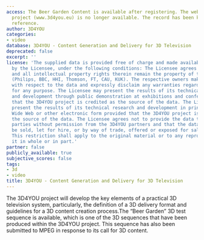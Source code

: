 ```yaml
---
access: The Beer Garden Content is available after registering. The website of the
  project (www.3d4you.eu) is no longer available. The record has been kept for future
  reference.
author: 3D4YOU
categories:
- video
database: 3D4YOU - Content Generation and Delivery for 3D Television
deprecated: false
excerpt: ''
license: 'The supplied data is provided free of charge and made available for use
  by the Licensee, under the following conditions: The Licensee agrees that the data
  and all intellectual property rights therein remain the property of the 3D4YOU partners
  (Philips, BBC, HHI, Thomson, FT, CAU, KUK). The respective owners make no warranties
  with respect to the data and expressly disclaim any warranties regarding its fitness
  for any purpose. The Licensee may present the results of its technical research
  and development through public demonstration at exhibitions and conferences provided
  that the 3D4YOU project is credited as the source of the data. The Licensee may
  present the results of its technical research and development in print, on the World
  Wide Web or other electronic form provided that the 3D4YOU project is credited as
  the source of the data. The Licensee agrees not to provide the data to any third
  parties without permission from the 3D4YOU partners and that the data shall not
  be sold, let for hire, or by way of trade, offered or exposed for sale or hire.
  This restriction shall apply to the original material or to any reproduction of
  it in whole or in part.'
partner: false
publicly_available: true
subjective_scores: false
tags:
- 3d
- video
title: 3D4YOU - Content Generation and Delivery for 3D Television
---
```


The 3D4YOU project will develop the key elements of a practical 3D television system, particularly, the definition of a 3D delivery format and guidelines for a 3D content creation process.The “Beer Garden” 3D test sequence is available, which is one of the 3D sequences that have been produced within the 3D4YOU project. This sequence has also been submitted to MPEG in response to its call for 3D content.